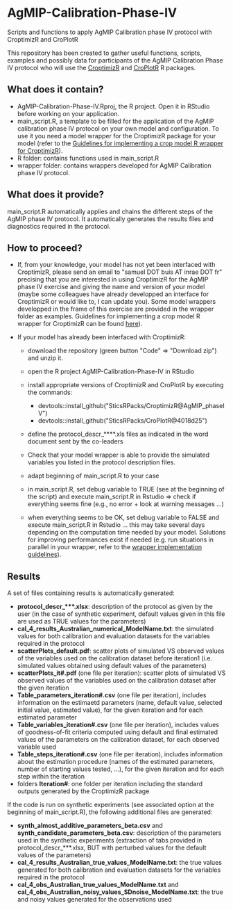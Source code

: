 # AgMIP-Calibration-Phase-IV
Scripts and functions to apply AgMIP Calibration phase IV protocol with CroptimizR and CroPlotR 

This repository has been created to gather useful functions, scripts, examples and possibly data for participants of the AgMIP Calibration Phase IV protocol who will use the [CroptimizR](https://github.com/SticsRPacks/CroptimizR) and [CroPlotR](https://github.com/SticsRPacks/CroPlotR) R packages. 

## What does it contain?

* AgMIP-Calibration-Phase-IV.Rproj, the R project. Open it in RStudio before working on your application.
* main_script.R, a template to be filled for the application of the AgMIP calibration phase IV protocol on your own model and configuration. To use it you need a model wrapper for the CroptimizR package for your model (refer to the [Guidelines for implementing a crop model R wrapper for CroptimizR](https://sticsrpacks.github.io/CroptimizR/articles/Designing_a_model_wrapper.html)).
* R folder: contains functions used in main_script.R
* wrapper folder: contains wrappers developed for AgMIP Calibration phase IV protocol.

## What does it provide?

main_script.R automatically applies and chains the different steps of the AgMIP phase IV protocol. It automatically generates the results files and diagnostics required in the protocol.

## How to proceed?

* If, from your knowledge, your model has not yet been interfaced with CroptimizR, please send an email to "samuel DOT buis AT inrae DOT fr" precising that you are interested in using CroptimizR for the AgMIP phase IV exercise and giving the name and version of your model (maybe some colleagues have already developped an interface for CroptimizR or would like to, I can update you). Some model wrappers developped in the frame of this exercise are provided in the wrapper folder as examples. Guidelines for implementing a crop model R wrapper for CroptimizR can be found [here](https://sticsrpacks.github.io/CroptimizR/articles/Designing_a_model_wrapper.html)).

* If your model has already been interfaced with CroptimizR:

  * download the repository (green button "Code" => "Download zip") and unzip it.
  
  * open the R project AgMIP-Calibration-Phase-IV in RStudio
  
  * install appropriate versions of CroptimizR and CroPlotR by executing the commands:
  
    * devtools::install_github("SticsRPacks/CroptimizR@AgMIP_phaseIV")
    * devtools::install_github("SticsRPacks/CroPlotR@4018d25")
  
  * define the protocol_descr_****.xls files as indicated in the word document sent by the co-leaders
  
  * Check that your model wrapper is able to provide the simulated variables you listed in the protocol description files.
  
  * adapt beginning of main_script.R to your case
  
  * in main_script.R, set debug variable to TRUE (see at the beginning of the script) and execute main_script.R in Rstudio => check if everything seems fine (e.g., no error + look at warning messages ...)
  
  * when everything seems to be OK, set debug variable to FALSE and execute main_script.R in Rstudio ... this may take several days depending on the computation time needed by your model. Solutions for improving performances exist if needed (e.g. run situations in parallel in your wrapper, refer to the [wrapper implementation guidelines](https://sticsrpacks.github.io/CroptimizR/articles/Designing_a_model_wrapper.html)).
 
## Results

A set of files containing results is automatically generated:

* **protocol_descr_\*\*\*.xlsx**: description of the protocol as given by the user (in the case of synthetic experiment, default values given in this file are used as TRUE values for the parameters)
* **cal_4_results_Australian_numerical_ModelName.txt**:	the simulated values for both calibration and evaluation datasets for the variables required in the protocol
* **scatterPlots_default.pdf**: scatter plots of simulated VS observed values of the variables used on the calibration dataset before iteration1 (i.e. simulated values obtained using default values of the parameters)
* **scatterPlots_it\#.pdf** (one file per iteration): scatter plots of simulated VS observed values of the variables used on the calibration dataset after the given iteration
* **Table_parameters_iteration\#.csv** (one file per iteration), includes information on the estimaetd parameters (name, default value, selected initial value, estimated value), for the given iteration and for each estimated parameter
* **Table_variables_iteration\#.csv** (one file per iteration), includes values of goodness-of-fit criteria computed using default and final estimated values of the parameters on the calibration dataset, for each observed variable used
* **Table_steps_iteration\#.csv** (one file per iteration), includes information about the estimation procedure (names of the estimated parameters, number of starting values tested, ...), for the given iteration and for each step within the iteration
* folders **Iteration\#**: one folder per iteration including the standard outputs generated by the CroptimizR package

If the code is run on synthetic experiments (see associated option at the beginning of main_script.R), the following additional files are generated:

* **synth_almost_additive_parameters_beta.csv** and **synth_candidate_parameters_beta.csv**: description of the parameters used in the synthetic experiments (extraction of tabs provided in protocol_descr_\*\*\*.xlsx, BUT with perturbed values for the default values of the parameters)
* **cal_4_results_Australian_true_values_ModelName.txt**:	the true values generated for both calibration and evaluation datasets for the variables required in the protocol
* **cal_4_obs_Australian_true_values_ModelName.txt**  and **cal_4_obs_Australian_noisy_values_SDnoise_ModelName.txt**:	the true and noisy values generated for the observations used



